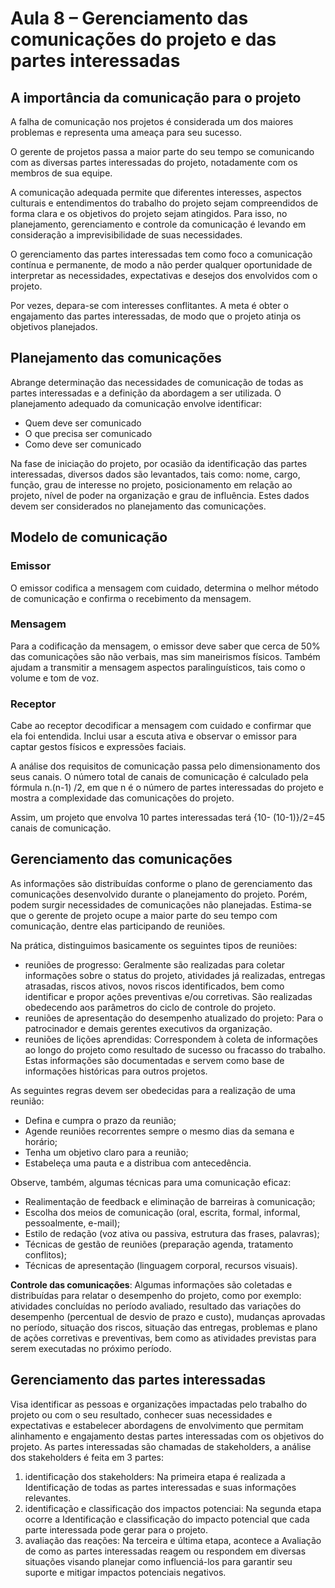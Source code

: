  # Aula 8 – Gerenciamento das comunicações do projeto e das partes interessadas 

 ## A importância da comunicação para o projeto 

A falha de comunicação nos projetos é considerada um dos maiores problemas e representa uma ameaça para seu sucesso. 
  
O gerente de projetos passa a maior parte do seu tempo se comunicando com as diversas partes interessadas do projeto, notadamente com os membros de sua equipe. 
  
A comunicação adequada permite que diferentes interesses, aspectos culturais e entendimentos do trabalho do projeto sejam compreendidos de forma clara e os objetivos do projeto sejam atingidos. Para isso, no planejamento, gerenciamento e controle da comunicação é levando em consideração a imprevisibilidade de suas necessidades. 

O gerenciamento das partes interessadas tem como foco a comunicação contínua e permanente, de modo a não perder qualquer oportunidade de interpretar as necessidades, expectativas e desejos dos envolvidos com o projeto. 
  
Por vezes, depara-se com interesses conflitantes. A meta é obter o engajamento das partes interessadas, de modo que o projeto atinja os objetivos planejados. 

## Planejamento das comunicações 

Abrange determinação das necessidades de comunicação de todas as partes interessadas e a definição da abordagem a ser utilizada. O planejamento adequado da comunicação envolve identificar: 
* Quem deve ser comunicado 
* O que precisa ser comunicado 
* Como deve ser comunicado 

Na fase de iniciação do projeto, por ocasião da identificação das partes interessadas, diversos dados são levantados, tais como: nome, cargo, função, grau de interesse no projeto, posicionamento em relação ao projeto, nível de poder na organização e grau de influência. Estes dados devem ser considerados no planejamento das comunicações. 

## Modelo de comunicação 

### Emissor 

O emissor codifica a mensagem com cuidado, determina o melhor método de comunicação e confirma o recebimento da mensagem. 

### Mensagem 

Para a codificação da mensagem, o emissor deve saber que cerca de 50% das comunicações são não verbais, mas sim maneirismos físicos. Também ajudam a transmitir a mensagem aspectos paralinguísticos, tais como o volume e tom de voz. 

### Receptor 

Cabe ao receptor decodificar a mensagem com cuidado e confirmar que ela foi entendida. Inclui usar a escuta ativa e observar o emissor para captar gestos físicos e expressões faciais. 

A análise dos requisitos de comunicação passa pelo dimensionamento dos seus canais. O número total de canais de comunicação é calculado pela fórmula n.(n-1) /2, em que n é o número de partes interessadas do projeto e mostra a complexidade das comunicações do projeto. 
  
Assim, um projeto que envolva 10 partes interessadas terá {10- (10-1)}/2=45 canais de comunicação. 

## Gerenciamento das comunicações 

As informações são distribuídas conforme o plano de gerenciamento das comunicações desenvolvido durante o planejamento do projeto. Porém, podem surgir necessidades de comunicações não planejadas. Estima-se que o gerente de projeto ocupe a maior parte do seu tempo com comunicação, dentre elas participando de reuniões. 
  
Na prática, distinguimos basicamente os seguintes tipos de reuniões: 
* reuniões de progresso: Geralmente são realizadas para coletar informações sobre o status do projeto, atividades já realizadas, entregas atrasadas, riscos ativos, novos riscos identificados, bem como identificar e propor ações preventivas e/ou corretivas. São realizadas obedecendo aos parâmetros do ciclo de controle do projeto. 
* reuniões de apresentação do desempenho atualizado do projeto: Para o patrocinador e demais gerentes executivos da organização. 
* reuniões de lições aprendidas: Correspondem à coleta de informações ao longo do projeto como resultado de sucesso ou fracasso do trabalho. Estas informações são documentadas e servem como base de informações históricas para outros projetos. 

As seguintes regras devem ser obedecidas para a realização de uma reunião: 
* Defina e cumpra o prazo da reunião; 
* Agende reuniões recorrentes sempre o mesmo dias da semana e horário; 
* Tenha um objetivo claro para a reunião; 
* Estabeleça uma pauta e a distribua com antecedência. 
  
Observe, também, algumas técnicas para uma comunicação eficaz: 
* Realimentação de feedback e eliminação de barreiras à comunicação; 
* Escolha dos meios de comunicação (oral, escrita, formal, informal, pessoalmente, e-mail); 
* Estilo de redação (voz ativa ou passiva, estrutura das frases, palavras); 
* Técnicas de gestão de reuniões (preparação agenda, tratamento conflitos); 
* Técnicas de apresentação (linguagem corporal, recursos visuais). 

**Controle das comunicações**: Algumas informações são coletadas e distribuídas para relatar o desempenho do projeto, como por exemplo: atividades concluídas no período avaliado, resultado das variações do desempenho (percentual de desvio de prazo e custo), mudanças aprovadas no período, situação dos riscos, situação das entregas, problemas e plano de ações corretivas e preventivas, bem como as atividades previstas para serem executadas no próximo período. 

## Gerenciamento das partes interessadas 
Visa identificar as pessoas e organizações impactadas pelo trabalho do projeto ou com o seu resultado, conhecer suas necessidades e expectativas e estabelecer abordagens de envolvimento que permitam alinhamento e engajamento destas partes interessadas com os objetivos do projeto. 
As partes interessadas são chamadas de stakeholders, a análise dos stakeholders é feita em 3 partes: 
1. identificação dos stakeholders: Na primeira etapa é realizada a Identificação de todas as partes interessadas e suas informações relevantes. 
2. identificação e classificação dos impactos potenciai: Na segunda etapa ocorre a Identificação e classificação do impacto potencial que cada parte interessada pode gerar para o projeto. 
3. avaliação das reações: Na terceira e última etapa, acontece a Avaliação de como as partes interessadas reagem ou respondem em diversas situações visando planejar como influenciá-los para garantir seu suporte e mitigar impactos potenciais negativos. 
